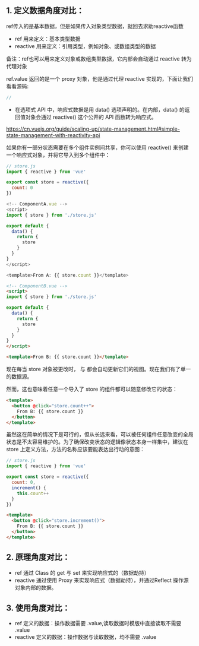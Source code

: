 
## 1. 定义数据角度对比：
ref传入的是基本数据，但是如果传入对象类型数据，就回去求助reactive函数 

* ref 用来定义：基本类型数据
* reactive 用来定义：引用类型，例如对象、或数组类型的数据

备注：ref也可以用来定义对象或数组类型数据，它内部会自动通过 reactive 转为代理对象

ref.value 返回的是一个 proxy 对象，他是通过代理 reactive 实现的，下面让我们看看源码:
```javaScript
// 
```

* 在选项式 API 中，响应式数据是用 data() 选项声明的。在内部，data() 的返回值对象会通过 reactive() 这个公开的 API 函数转为响应式。

https://cn.vuejs.org/guide/scaling-up/state-management.html#simple-state-management-with-reactivity-api

如果你有一部分状态需要在多个组件实例间共享，你可以使用 reactive() 来创建一个响应式对象，并将它导入到多个组件中：
```javaScript
// store.js
import { reactive } from 'vue'

export const store = reactive({
  count: 0
})

<!-- ComponentA.vue -->
<script>
import { store } from './store.js'

export default {
  data() {
    return {
      store
    }
  }
}
</script>

<template>From A: {{ store.count }}</template>
```

```html
<!-- ComponentB.vue -->
<script>
import { store } from './store.js'

export default {
  data() {
    return {
      store
    }
  }
}
</script>

<template>From B: {{ store.count }}</template>
```

现在每当 store 对象被更改时，<ComponentA> 与 <ComponentB> 都会自动更新它们的视图。现在我们有了单一的数据源。

然而，这也意味着任意一个导入了 store 的组件都可以随意修改它的状态：
```html
<template>
  <button @click="store.count++">
    From B: {{ store.count }}
  </button>
</template>
```


虽然这在简单的情况下是可行的，但从长远来看，可以被任何组件任意改变的全局状态是不太容易维护的。为了确保改变状态的逻辑像状态本身一样集中，建议在 store 上定义方法，方法的名称应该要能表达出行动的意图：
```javaScript
// store.js
import { reactive } from 'vue'

export const store = reactive({
  count: 0,
  increment() {
    this.count++
  }
})
```

```html
<template>
  <button @click="store.increment()">
    From B: {{ store.count }}
  </button>
</template>
```


## 2. 原理角度对比：
* ref 通过 Class 的 get 与 set 来实现响应式的（数据劫持）
* reactive 通过使用 Proxy 来实现响应式（数据劫持），并通过Reflect 操作源对象内部的数据。

## 3. 使用角度对比：
* ref 定义的数据：操作数据需要 .value,读取数据时模版中直接读取不需要 .value
* reactive 定义的数据：操作数据与读取数据，均不需要 .value
